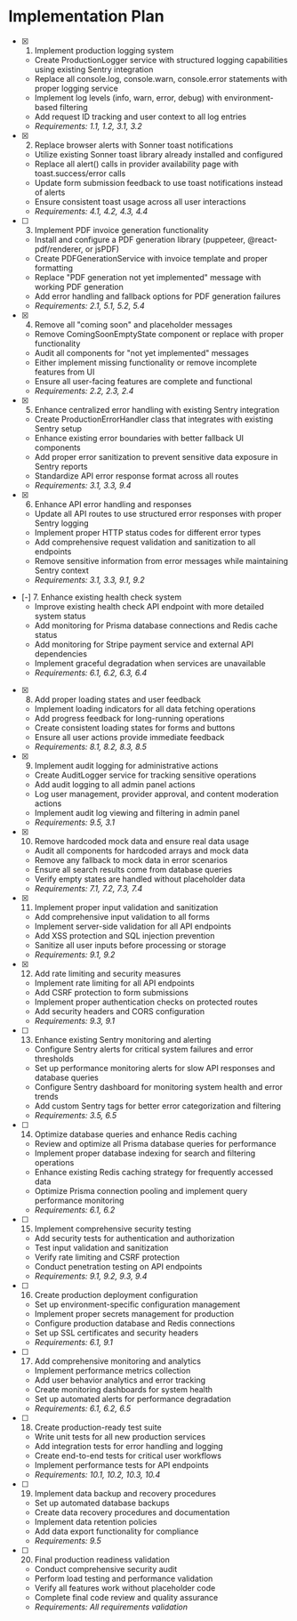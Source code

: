 # Implementation Plan

- [x] 1. Implement production logging system
  - Create ProductionLogger service with structured logging capabilities using existing Sentry integration
  - Replace all console.log, console.warn, console.error statements with proper logging service
  - Implement log levels (info, warn, error, debug) with environment-based filtering
  - Add request ID tracking and user context to all log entries
  - _Requirements: 1.1, 1.2, 3.1, 3.2_

- [x] 2. Replace browser alerts with Sonner toast notifications
  - Utilize existing Sonner toast library already installed and configured
  - Replace all alert() calls in provider availability page with toast.success/error calls
  - Update form submission feedback to use toast notifications instead of alerts
  - Ensure consistent toast usage across all user interactions
  - _Requirements: 4.1, 4.2, 4.3, 4.4_

- [ ] 3. Implement PDF invoice generation functionality
  - Install and configure a PDF generation library (puppeteer, @react-pdf/renderer, or jsPDF)
  - Create PDFGenerationService with invoice template and proper formatting
  - Replace "PDF generation not yet implemented" message with working PDF generation
  - Add error handling and fallback options for PDF generation failures
  - _Requirements: 2.1, 5.1, 5.2, 5.4_

- [x] 4. Remove all "coming soon" and placeholder messages
  - Remove ComingSoonEmptyState component or replace with proper functionality
  - Audit all components for "not yet implemented" messages
  - Either implement missing functionality or remove incomplete features from UI
  - Ensure all user-facing features are complete and functional
  - _Requirements: 2.2, 2.3, 2.4_

- [x] 5. Enhance centralized error handling with existing Sentry integration
  - Create ProductionErrorHandler class that integrates with existing Sentry setup
  - Enhance existing error boundaries with better fallback UI components
  - Add proper error sanitization to prevent sensitive data exposure in Sentry reports
  - Standardize API error response format across all routes
  - _Requirements: 3.1, 3.3, 9.4_

- [x] 6. Enhance API error handling and responses
  - Update all API routes to use structured error responses with proper Sentry logging
  - Implement proper HTTP status codes for different error types
  - Add comprehensive request validation and sanitization to all endpoints
  - Remove sensitive information from error messages while maintaining Sentry context
  - _Requirements: 3.1, 3.3, 9.1, 9.2_

- [-] 7. Enhance existing health check system
  - Improve existing health check API endpoint with more detailed system status
  - Add monitoring for Prisma database connections and Redis cache status
  - Add monitoring for Stripe payment service and external API dependencies
  - Implement graceful degradation when services are unavailable
  - _Requirements: 6.1, 6.2, 6.3, 6.4_

- [x] 8. Add proper loading states and user feedback
  - Implement loading indicators for all data fetching operations
  - Add progress feedback for long-running operations
  - Create consistent loading states for forms and buttons
  - Ensure all user actions provide immediate feedback
  - _Requirements: 8.1, 8.2, 8.3, 8.5_

- [x] 9. Implement audit logging for administrative actions
  - Create AuditLogger service for tracking sensitive operations
  - Add audit logging to all admin panel actions
  - Log user management, provider approval, and content moderation actions
  - Implement audit log viewing and filtering in admin panel
  - _Requirements: 9.5, 3.1_

- [x] 10. Remove hardcoded mock data and ensure real data usage
  - Audit all components for hardcoded arrays and mock data
  - Remove any fallback to mock data in error scenarios
  - Ensure all search results come from database queries
  - Verify empty states are handled without placeholder data
  - _Requirements: 7.1, 7.2, 7.3, 7.4_

- [x] 11. Implement proper input validation and sanitization
  - Add comprehensive input validation to all forms
  - Implement server-side validation for all API endpoints
  - Add XSS protection and SQL injection prevention
  - Sanitize all user inputs before processing or storage
  - _Requirements: 9.1, 9.2_

- [x] 12. Add rate limiting and security measures
  - Implement rate limiting for all API endpoints
  - Add CSRF protection to form submissions
  - Implement proper authentication checks on protected routes
  - Add security headers and CORS configuration
  - _Requirements: 9.3, 9.1_

- [ ] 13. Enhance existing Sentry monitoring and alerting
  - Configure Sentry alerts for critical system failures and error thresholds
  - Set up performance monitoring alerts for slow API responses and database queries
  - Configure Sentry dashboard for monitoring system health and error trends
  - Add custom Sentry tags for better error categorization and filtering
  - _Requirements: 3.5, 6.5_

- [ ] 14. Optimize database queries and enhance Redis caching
  - Review and optimize all Prisma database queries for performance
  - Implement proper database indexing for search and filtering operations
  - Enhance existing Redis caching strategy for frequently accessed data
  - Optimize Prisma connection pooling and implement query performance monitoring
  - _Requirements: 6.1, 6.2_

- [ ] 15. Implement comprehensive security testing
  - Add security tests for authentication and authorization
  - Test input validation and sanitization
  - Verify rate limiting and CSRF protection
  - Conduct penetration testing on API endpoints
  - _Requirements: 9.1, 9.2, 9.3, 9.4_

- [ ] 16. Create production deployment configuration
  - Set up environment-specific configuration management
  - Implement proper secrets management for production
  - Configure production database and Redis connections
  - Set up SSL certificates and security headers
  - _Requirements: 6.1, 9.1_

- [ ] 17. Add comprehensive monitoring and analytics
  - Implement performance metrics collection
  - Add user behavior analytics and error tracking
  - Create monitoring dashboards for system health
  - Set up automated alerts for performance degradation
  - _Requirements: 6.1, 6.2, 6.5_

- [ ] 18. Create production-ready test suite
  - Write unit tests for all new production services
  - Add integration tests for error handling and logging
  - Create end-to-end tests for critical user workflows
  - Implement performance tests for API endpoints
  - _Requirements: 10.1, 10.2, 10.3, 10.4_

- [ ] 19. Implement data backup and recovery procedures
  - Set up automated database backups
  - Create data recovery procedures and documentation
  - Implement data retention policies
  - Add data export functionality for compliance
  - _Requirements: 9.5_

- [ ] 20. Final production readiness validation
  - Conduct comprehensive security audit
  - Perform load testing and performance validation
  - Verify all features work without placeholder code
  - Complete final code review and quality assurance
  - _Requirements: All requirements validation_